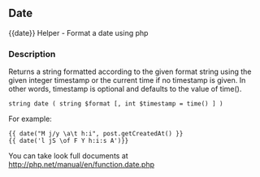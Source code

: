 ## Date

{{date}} Helper - Format a date using php

### Description

 Returns a string formatted according to the given format string using the given integer timestamp or the current time if no timestamp is given. In other words, timestamp is optional and defaults to the value of time(). 

```
string date ( string $format [, int $timestamp = time() ] )

```

For example:

```
{{ date("M j/y \a\t h:i", post.getCreatedAt() }}
{{ date('l jS \of F Y h:i:s A')}}

```

You can take look full documents at http://php.net/manual/en/function.date.php

